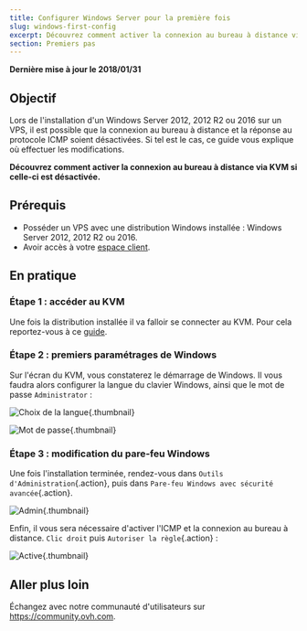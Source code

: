 ```yaml
---
title: Configurer Windows Server pour la première fois
slug: windows-first-config
excerpt: Découvrez comment activer la connexion au bureau à distance via KVM si celle-ci est désactivée
section: Premiers pas
---
```


**Dernière mise à jour le 2018/01/31**

## Objectif

Lors de l'installation d'un Windows Server 2012, 2012 R2 ou 2016 sur un VPS, il est possible que la connexion au bureau à distance et la réponse au protocole ICMP soient désactivées. Si tel est le cas, ce guide vous explique où effectuer les modifications.

**Découvrez comment activer la connexion au bureau à distance via KVM si celle-ci est désactivée.**

## Prérequis

- Posséder un VPS avec une distribution Windows installée : Windows Server 2012, 2012 R2 ou 2016.
- Avoir accès à votre [espace client](https://ca.ovh.com/auth/?action=gotomanager).


## En pratique

### Étape 1 : accéder au KVM

Une fois la distribution installée il va falloir se connecter au KVM. Pour cela reportez-vous à ce [guide](https://docs.ovh.com/ca/fr/vps/utilisation-kvm-sur-vps/).

### Étape 2 : premiers paramétrages de Windows

Sur l'écran du KVM, vous constaterez le démarrage de Windows. Il vous faudra alors configurer la langue du clavier Windows, ainsi que le mot de passe `Administrator` :

![Choix de la langue](images/windows2.png){.thumbnail}

![Mot de passe](images/windows3.png){.thumbnail}

### Étape 3 : modification du pare-feu Windows

Une fois l'installation terminée, rendez-vous dans `Outils d'Administration`{.action}, puis dans `Pare-feu Windows avec sécurité avancée`{.action}.

![Admin](images/windows4.png){.thumbnail}

Enfin, il vous sera nécessaire d'activer l'ICMP et la connexion au bureau à distance. `Clic droit` puis `Autoriser la règle`{.action} :

![Active](images/windows5.png){.thumbnail}


## Aller plus loin

Échangez avec notre communauté d'utilisateurs sur <https://community.ovh.com>.